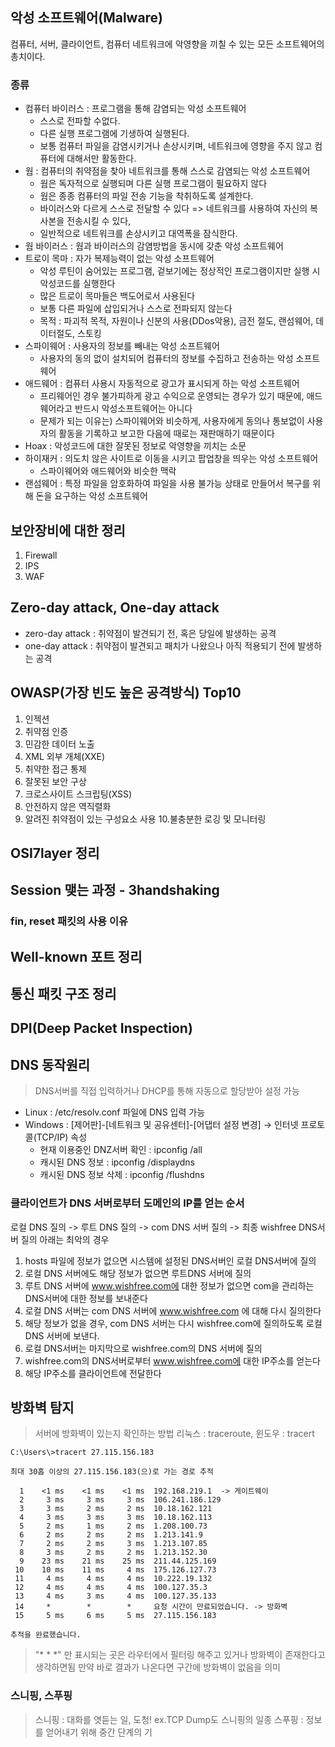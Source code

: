 


## 악성 소프트웨어(Malware)
컴퓨터, 서버, 클라이언트, 컴퓨터 네트워크에 악영향을 끼칠 수 있는 모든 소프트웨어의 총치이다.

### 종류
- 컴퓨터 바이러스 : 프로그램을 통해 감염되는 악성 소프트웨어
	- 스스로 전파할 수없다.
	- 다른 실행 프로그램에 기생하여 실행된다.
	- 보통 컴퓨터 파일을 감염시키거나 손상시키며, 네트워크에 영향을 주지 않고 컴퓨터에 대해서만 활동한다.
- 웜 : 컴퓨터의 취약점을 찾아 네트워크를 통해 스스로 감염되는 악성 소프트웨어
	- 웜은 독자적으로 실행되며 다른 실행 프로그램이 필요하지 않다
	- 웜은 종종 컴퓨터의 파일 전송 기능을 착취하도록 설계한다.
	- 바이러스와 다르게 스스로 전달할 수 있다 => 네트워크를 사용하여 자신의 복사본을 전송시킬 수 있다,
	- 일반적으로 네트워크를 손상시키고 대역폭을 잠식한다.
- 웜 바이러스 : 웜과 바이러스의 감염방법을 동시에 갖춘 악성 소프트웨어
- 트로이 목마 : 자가 복제능력이 없는 악성 소프트웨어
	- 악성 루틴이 숨어있는 프로그램, 겉보기에는 정상적인 프로그램이지만 실행 시 악성코드를 실행한다
	- 많은 트로이 목마들은 백도어로서 사용된다
	- 보통 다른 파일에 삽입되거나 스스로 전파되지 않는다
	- 목적 : 파괴적 목적, 자원이나 신분의 사용(DDos악용), 금전 절도, 랜섬웨어, 데이터절도, 스토킹
- 스파이웨어 : 사용자의 정보를 빼내는 악성 소프트웨어
	- 사용자의 동의 없이 설치되어 컴퓨터의 정보를 수집하고 전송하는 악성 소프트웨어
- 애드웨어 : 컴퓨터 사용시 자동적으로 광고가 표시되게 하는 악성 소프트웨어
	- 프리웨어인 경우 불가피하게 광고 수익으로 운영되는 경우가 있기 때문에, 애드웨어라고 반드시 악성소프트웨어는 아니다
	- 문제가 되는 이유는) 스파이웨어와 비슷하게, 사용자에게 동의나 통보없이 사용자의 활동을 기록하고 보고한 다음에 때로는 재판매하기 때문이다
- Hoax : 악성코드에 대한 잘못된 정보로 악영향을 끼치는 소문
- 하이재커 : 의도치 않은 사이트로 이동을 시키고 팝업창을 띄우는 악성 소프트웨어
	- 스파이웨어와 애드웨어와 비슷한 맥락
- 랜섬웨어 : 특정 파일을 암호화하여 파일을 사용 불가능 상태로 만들어서 복구를 위해 돈을 요구하는 악성 소프트웨어


## 보안장비에 대한 정리
1. Firewall
2. IPS
3. WAF


## Zero-day attack, One-day attack
- zero-day attack : 취약점이 발견되기 전, 혹은 당일에 발생하는 공격
- one-day attack : 취약점이 발견되고 패치가 나왔으나 아직 적용되기 전에 발생하는 공격


## OWASP(가장 빈도 높은 공격방식) Top10
1. 인젝션
2. 취약점 인증
3. 민감한 데이터 노출
4. XML 외부 개체(XXE)
5. 취약한 접근 통제
6. 잘못된 보안 구상
7. 크로스사이트 스크립팅(XSS)
8. 안전하지 않은 역직렬화
9. 알려진 취약점이 있는 구성요소 사용
10.불충분한 로깅 및 모니터링

## OSI7layer 정리

## Session 맺는 과정 - 3handshaking

### fin, reset 패킷의 사용 이유

## Well-known 포트 정리

## 통신 패킷 구조 정리

## DPI(Deep Packet Inspection) 

## DNS 동작원리
> DNS서버를 직접 입력하거나 DHCP를 통해 자동으로 할당받아 설정 가능
- Linux : /etc/resolv.conf 파일에 DNS 입력 가능
- Windows : [제어판]-[네트워크 및 공유센터]-[어댑터 설정 변경] -> 인터넷 프로토콜(TCP/IP) 속성
	-	현재 이용중인 DNZ서버 확인 : ipconfig /all
	-	캐시된 DNS 정보 : ipconfig /displaydns
	-	캐시된 DNS 정보 삭제 : ipconfig /flushdns

### 클라이언트가 DNS 서버로부터 도메인의 IP를 얻는 순서
로컬 DNS 질의 -> 루트 DNS 질의 -> com DNS 서버 질의 -> 최종 wishfree DNS서버 질의
아래는 최악의 경우
1. hosts 파일에 정보가 없으면 시스템에 설정된 DNS서버인 로컬 DNS서버에 질의
2. 로컬 DNS 서버에도 해당 정보가 없으면 루트DNS 서버에 질의
3. 루트 DNS 서버에 www.wishfree.com에 대한 정보가 없으면 com을 관리하는 DNS서버에 대한 정보를 보내준다
4. 로컬 DNS 서버는 com DNS 서버에 www.wishfree.com 에 대해 다시 질의한다
5. 해당 정보가 없을 경우, com DNS 서버는 다시 wishfree.com에 질의하도록 로컬 DNS 서버에 보낸다.
6. 로컬 DNS서버는 마지막으로 wishfree.com의 DNS 서버에 질의
7. wishfree.com의 DNS서버로부터 www.wishfree.com에 대한 IP주소를 얻는다
8. 해당 IP주소를 클라이언트에 전달한다

## 방화벽 탐지
> 서버에 방화벽이 있는지 확인하는 방법
>  리눅스 : traceroute, 윈도우 : tracert

```
C:\Users\>tracert 27.115.156.183

최대 30홉 이상의 27.115.156.183(으)로 가는 경로 추적

  1    <1 ms    <1 ms    <1 ms  192.168.219.1  -> 게이트웨이
  2     3 ms     3 ms     3 ms  106.241.186.129
  3     3 ms     2 ms     2 ms  10.18.162.121
  4     3 ms     3 ms     3 ms  10.18.162.113
  5     2 ms     1 ms     2 ms  1.208.100.73
  6     2 ms     2 ms     2 ms  1.213.141.9
  7     2 ms     2 ms     3 ms  1.213.107.85
  8     3 ms     2 ms     2 ms  1.213.152.30
  9    23 ms    21 ms    25 ms  211.44.125.169
 10    10 ms    11 ms     4 ms  175.126.127.73
 11     4 ms     4 ms     4 ms  10.222.19.132
 12     4 ms     4 ms     4 ms  100.127.35.3
 13     4 ms     3 ms     4 ms  100.127.35.133
 14     *        *        *     요청 시간이 만료되었습니다. -> 방화벽
 15     5 ms     6 ms     5 ms  27.115.156.183

추적을 완료했습니다.

```
> "* * *" 만 표시되는 곳은 라우터에서 필터링 해주고 있거나 방화벽이 존재한다고 생각하면됨
> 만약 바로 결과가 나온다면 구간에 방화벽이 없음을 의미

### 스니핑, 스푸핑
> 스니핑 : 대화를 엿듣는 일, 도청! ex.TCP Dump도 스니핑의 일종
> 스푸핑 : 정보를 얻어내기 위해 중간 단계의 기
<!--stackedit_data:
eyJoaXN0b3J5IjpbLTE2NTM3NTQ1NDEsLTE4OTA3MDI4MTMsLT
IwMzQxNjM0MDgsLTE4MDU0NTkxNzIsLTY5NjAzMTk3NCwxNjkz
MzY3Mzc1XX0=
-->